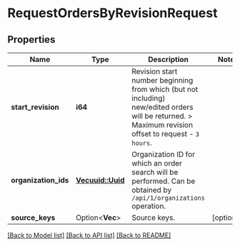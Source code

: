 # RequestOrdersByRevisionRequest

## Properties

Name | Type | Description | Notes
------------ | ------------- | ------------- | -------------
**start_revision** | **i64** | Revision start number beginning from which (but not including) new/edited orders will be returned.                > Maximum revision offset to request - `3 hours`. | 
**organization_ids** | [**Vec<uuid::Uuid>**](uuid::Uuid.md) | Organization ID for which an order search will be performed.                Can be obtained by `/api/1/organizations` operation. | 
**source_keys** | Option<**Vec<String>**> | Source keys. | [optional]

[[Back to Model list]](../README.md#documentation-for-models) [[Back to API list]](../README.md#documentation-for-api-endpoints) [[Back to README]](../README.md)


